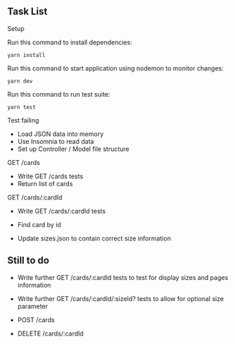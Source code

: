 ## Task List

Setup

Run this command to install dependencies:
```
yarn install 
```
Run this command to start application using nodemon to monitor changes:
```
yarn dev
```
Run this command to run test suite:
```
yarn test
```

Test failing

- Load JSON data into memory
- Use Insomnia to read data
- Set up Controller / Model file structure

GET /cards
- Write GET /cards tests
- Return list of cards

GET /cards/:cardId
- Write GET /cards/:cardId tests
- Find card by id

- Update sizes.json to contain correct size information

## Still to do
- Write further GET /cards/:cardId tests to test for display sizes and pages information
- Write further GET /cards/:cardId/:sizeId? tests to allow for optional size parameter

- POST /cards
- DELETE /cards/:cardId